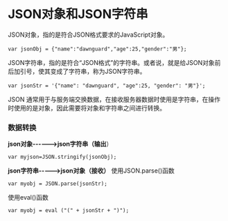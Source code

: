 JSON对象和JSON字符串
===================


JSON对象，指的是符合JSON格式要求的JavaScript对象。

    var jsonObj = {"name":"dawnguard","age":25,"gender":"男"};
JSON字符串，指的是符合“JSON格式”的字符串。或者说，就是给JSON对象前后加引号，使其变成了字符串，称为JSON字符串。

    var jsonStr = '{"name": "dawnguard", "age":25, "gender": "男"}';
JSON 通常用于与服务端交换数据，在接收服务器数据时使用是字符串，在操作时使用的是对象，因此需要将对象和字符串之间进行转换。
###  数据转换

**json对象------>json字符串（输出**）

    var myjson=JSON.stringify(jsonObj);

**json字符串----->json对象（接收）**
使用JSON.parse()函数

    var myobj = JSON.parse(jsonStr); 

使用eval()函数

    var myobj = eval ("(" + jsonStr + ")");
